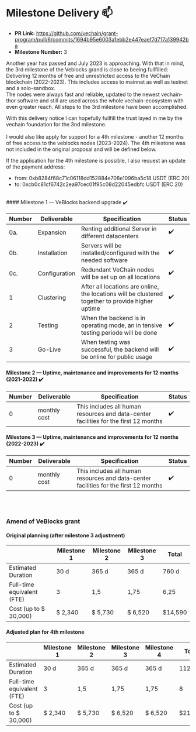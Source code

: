 # Milestone Delivery :mailbox:


* **PR Link:** https://github.com/vechain/grant-program/pull/6/commits/1694b95e6003a1ebb2e447eaef7d717a139942ba
* **Milestone Number:** 3

Another year has passed and July 2023 is approaching. With that in mind, the 3rd milestone of the Veblocks grand is close to beeing fullfilled: 
Delivering 12 months of free and unrestricted access to the VeChain blockchain (2022-2023).
This includes access to mainnet as well as testnet and a solo-sandbox. 
<br>
The nodes were always fast and reliable, updated to the newest vechain-thor software and still are used across the whole vechain-ecosystem with even greater reach.
All steps to the 3rd milestone have been accomplished.

With this delivery notice I can hopefully fullfill the trust layed in me by the vechain foundation for the 3nd milestone.
<br><br>
I would also like apply for support for a 4th milestone - another 12 months of free access to the veblocks nodes (2023-2024). 
The 4th milestone was not included in the original proposal and will be defined below.

If the application for the 4th milestone is possible, I also request an update of the payment address:
<br>
* from: 0xb8284f68c71c06118dd152884e708e1096ba5c18 USDT (ERC 20) <br>
* to: 0xcb0c81cf6742c2ea97cec01f95c08d22045edbfc USDT (ERC 20)<br>



<br>
#### Milestone 1 — VeBlocks backend upgrade ✔️

| Number | Deliverable | Specification |Status|
|-|-|-|-|
| 0a.| Expansion | Renting additional Server in different datacenters |✔️|
| 0b. | Installation | Servers will be installed/configured with the needed software |✔️|
| 0c. | Configuration | Redundant VeChain nodes will be set up on all locations |✔️|
| 1 | Clustering | After all locations are online, the locations will be clustered together to provide higher uptime |✔️|
| 2 | Testing | When the backend is in operating mode, an in tensive testing periode will be done |✔️|
| 3 | Go-Live | When testing was successful, the backend will be online for public usage |✔️|

#### Milestone 2 — Uptime, maintenance and improvements for 12 months (2021-2022) ✔️

| Number | Deliverable | Specification | Status |
|-|-|-|-|
| 0| monthly cost | This includes all human resources and data-center facilities for the first 12 months |✔️


#### Milestone 3 — Uptime, maintenance and improvements for 12 months (2022-2023) ✔️

| Number | Deliverable | Specification | Status |
|-|-|-|-|
| 0| monthly cost | This includes all human resources and data-center facilities for the first 12 months |✔️


<br><br>
### Amend of VeBlocks grant

#### Original planning (after milestone 3 adjustment)
|  | Milestone 1 | Milestone 2 | Milestone 3 |Total |
| - | - | - | - | - |
| Estimated Duration | 30 d | 365 d | 365 d | 760 d |
| Full-time equivalent (FTE) | 3 | 1,5 | 1,75 | 6,25 |
| Cost (up to $ 30,000) | $ 2,340 | $ 5,730 | $ 6,520 | $14,590 |


#### Adjusted plan for 4th milestone

|  | Milestone 1 | Milestone 2 | Milestone 3 | Milestone 4 | Total |
| - | - | - | - | - | - |
| Estimated Duration | 30 d | 365 d | 365 d | 365 d | 1125 d |
| Full-time equivalent (FTE) | 3 | 1,5 | 1,75 |  1,75 | 8 |
| Cost (up to $ 30,000) | $ 2,340 | $ 5,730 | $ 6,520 | $ 6,520 | $21,110 |
